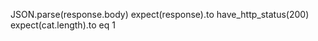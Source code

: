 JSON.parse(response.body)
      expect(response).to have_http_status(200)
      expect(cat.length).to eq 1